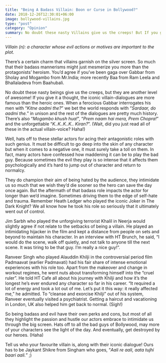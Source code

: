 ```yaml
---
title: "Being A Badass Villain: Boon or Curse in Bollywood?"
date: 2018-12-26T12:30:01+06:00
image: bollywood-villains.jpg
type: "post"
category: "Opinion"
summary: No doubt these nasty Villains give us the creeps! But If you give it a thought, the iconic villain-dialogues are more famous than the heroic ones.
---
```


<em>Villain (n): a character whose evil actions or motives are important to the plot.</em>

There’s a certain charm that villains garnish on the silver screen. So much that their badass mannerisms might just mesmerize you more than the protagonists’ heroism. You’d agree if you’ve been gaga over Gabbar from Sholay and Mogambo from Mr.India; more recently Baa from Ram Leela and Bhallaladeva from Baahubali.

No doubt these nasty beings give us the creeps, but they are another level of awesome! If you give it a thought, the iconic villain-dialogues are more famous than the heroic ones. When a ferocious Gabbar interrogates his men with “<em>Kitne aadmi the?</em>” we bet the world responds with “<em>Sardaar, do aadmi the.</em>” in unison and the rest of the dialogues are pretty much history. There’s also “<em>Mogambo khush hua!</em>”, “<em>Prem naam hai mera, Prem Chopra!</em>” and the unforgettable “<em>K..K..K..K.. Kiran?</em>”. (Wait, did you just read all of these in the actual villain-voice? Haha!)

Well, hats off to these stellar actors for acing their antagonistic roles with such genius. It must be difficult to go deep into the skin of any character but when it comes to a negative one, it must surely take a toll on them. In fact, many actors have confessed how maddening it can be to play the bad guy. Because sometimes the evil they play is so intense that it affects them psychologically and it’s hard to jump out of character and return to normalcy.

They do champion their aim of being hated by the audience, they intimidate us so much that we wish they’d die sooner so the hero can save the day once again. But the aftermath of that badass role impacts the actor for longer than we’d imagine. Sometimes driving them to the edge of self-hate and trauma. Remember Heath Ledger who played the iconic Joker in The Dark Knight? We all know how he took his role so seriously that it ultimately went out of control.

Jim Sarbh who played the unforgiving terrorist Khalil in Neerja would slightly agree if not relate to the setbacks of being a villain. He played an intimidating hijacker in the film and kept a distance from people on sets and beyond to maintain his character. In an interview with HT Brunch, he said, “I would do the scene, walk off quietly, and not talk to anyone till the next scene. It was tiring to be that guy. I’m really a nice guy!”.

Ranveer Singh who played Alauddin Khilji in the controversial period film Padmaavat (earlier Padmavati) had his fair share of intense emotional experiences with his role too. Apart from the makeover and change in workout regimes, he went nuts about transforming himself into the “cruel ruler”. He told HT Cafe all about his journey with Khilji and how it’s the longest he’s ever endured any character so far in his career. “It required a lot of energy and took a lot out of me. Let’s put it this way: it really affected me,” he admitted. To “cleanse and exorcise Khilji” out of his system, Ranveer eventually visited a psychiatrist. Getting a haircut and vacationing in London, UK also helped him get back to normal. (Sigh!)

So being badass and evil have their own perks and cons, but most of all they highlight the passion and hustle our actors embrace to intimidate us through the big screen. Hats off to all the bad guys of Bollywood, may more of your characters see the light of the day. And eventually, get destroyed by our heroes. (Haha)

Tell us who your favourite villain is, along with their iconic dialogue! Ours has to be Jaykant Shikre from Singham who goes, “<em>Aali re aali, aata tujhi baari aali.</em>” ;)
